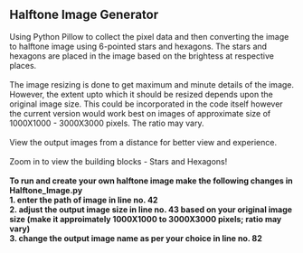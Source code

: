 <h2>Halftone Image Generator</h2>

Using Python Pillow to collect the pixel data and then converting the image to halftone image using 6-pointed stars and hexagons. The stars and hexagons are placed in the image based on the brightess at respective places.<br><br>
The image resizing is done to get maximum and minute details of the image. However, the extent upto which it should be resized depends upon the original image size. This could be incorporated in the code itself however the current version would work best on images of approximate size of 1000X1000 - 3000X3000 pixels. The ratio may vary.<br><br>
View the output images from a distance for better view and experience.<br><br>
Zoom in to view the building blocks - Stars and Hexagons!<br><br>
<b> To run and create your own halftone image make the following changes in Halftone_Image.py <br>
<t> 1. enter the path of image in line no. 42<br> 
<t> 2. adjust the output image size in line no. 43 based on your original image size (make it approimately 1000X1000 to 3000X3000 pixels; ratio may vary)<br>
<t> 3. change the output image name as per your choice in line no. 82
